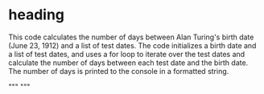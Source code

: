 # heading
This code calculates the number of days between Alan Turing's birth date (June 23, 1912) and a list of test dates. The code initializes a birth date and a list of test dates, and uses a for loop to iterate over the test dates and calculate the number of days between each test date and the birth date. The number of days is printed to the console in a formatted string.

"""
"""
